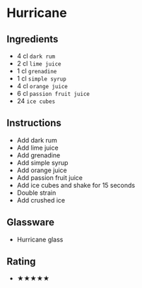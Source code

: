 # Hurricane

## Ingredients
- 4 cl `dark rum`
- 2 cl `lime juice`
- 1 cl `grenadine`
- 1 cl `simple syrup`
- 4 cl `orange juice`
- 6 cl `passion fruit juice`
- 24 `ice cubes`

## Instructions
- Add dark rum
- Add lime juice
- Add grenadine
- Add simple syrup
- Add orange juice
- Add passion fruit juice
- Add ice cubes and shake for 15 seconds
- Double strain
- Add crushed ice

## Glassware
- Hurricane glass

## Rating
- ★★★★★